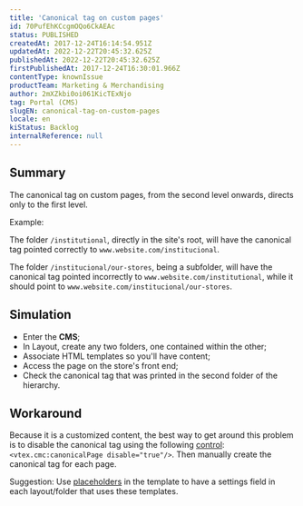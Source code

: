 ```yaml
---
title: 'Canonical tag on custom pages'
id: 70PufEhKCcgmOQo6CkAEAc
status: PUBLISHED
createdAt: 2017-12-24T16:14:54.951Z
updatedAt: 2022-12-22T20:45:32.625Z
publishedAt: 2022-12-22T20:45:32.625Z
firstPublishedAt: 2017-12-24T16:30:01.966Z
contentType: knownIssue
productTeam: Marketing & Merchandising
author: 2mXZkbi0oi061KicTExNjo
tag: Portal (CMS)
slugEN: canonical-tag-on-custom-pages
locale: en
kiStatus: Backlog
internalReference: null
---
```


## Summary

The canonical tag on custom pages, from the second level onwards, directs only to the first level.

Example:

The folder `/institutional`, directly in the site's root, will have the canonical tag pointed correctly to `www.website.com/institucional`.

The folder `/institucional/our-stores`, being a subfolder, will have the canonical tag pointed incorrectly to `www.website.com/institutional`, while it should point to `www.website.com/institucional/our-stores`.

## Simulation

- Enter the __CMS__;
- In Layout, create any two folders, one contained within the other;
- Associate HTML templates so you'll have content;
- Access the page on the store's front end;
- Check the canonical tag that was printed in the second folder of the hierarchy.

## Workaround

Because it is a customized content, the best way to get around this problem is to disable the canonical tag using the following [control](/en/tutorial/list-of-controls-for-templates): `<vtex.cmc:canonicalPage disable="true"/>`. Then manually create the canonical tag for each page.

Suggestion: Use [placeholders](/en/tutorial/how-to-customize-a-page-using-placeholders) in the template to have a settings field in each layout/folder that uses these templates.

